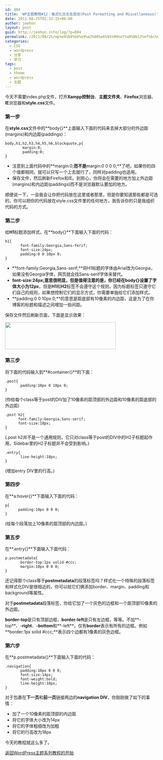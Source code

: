 ```yaml
---
id: 884
title: 'WP主题教程#12：格式化日志及其他(Post Formatting and Miscellaneous)'
date: 2011-08-25T02:33:15+00:00
author: jeehon
layout: post
guid: http://jeehon.info/log/?p=884
permalink: /2011/08/25/wp%e4%b8%bb%e9%a2%98%e6%95%99%e7%a8%8b12%ef%bc%9a%e6%a0%bc%e5%bc%8f%e5%8c%96%e6%97%a5%e5%bf%97%e5%8f%8a%e5%85%b6%e4%bb%96post-formatting-and-miscellaneous/
categories:
  - CSS
  - wordpress
  - 分享
  - 学习
tags:
  - post
  - theme
  - wordpress
  - 主题
---
```

今天不需要index.php文件，打开**Xampp控制台**、**主题文件夹**、**Firefox**浏览器、**IE**浏览器和**style.css**文件。

### 第一步

在**style.css**文件中的**body{}**上面输入下面的代码来去掉大部分的外边距(margins)和内边距(paddings)：

    body,h1,h2,h3,h4,h5,h6,blockquote,p{
            margin:0;
            padding:0;
    }
    

  * 注意到上面代码中的**margin:0;**而不是**margin:0 0 0 0;**了吧，如果你的四个值都相同，就可以只写一个上去就行了，同样对padding也适用。
  * 保存文件，然后刷新Firefox和IE。别担心，你将会在需要的地方加上外边距(margins)和内边距(paddings)而不是浏览器默认要加的地方。

顺便说一下，一会我会让你把代码放在这里或者那里，但是你要知道那些都是可选的，你可以把你的代码放在style.css文件里的任何地方，我告诉你的只是我组织代码的方式。<!--more-->

### 第二步

给**H1**标题添加样式，在**body{}**下面输入下面的代码：

    h1{
           font-family:Georgia,Sans-ferif;
           font-size:24px;
           padding:0 0 10px 0;
    }
    

  * **font-family:Georgia,Sans-serif;**将H1标题的字体由Arial改为Georgia，如果没有Georgia字体，网页就会找Sans-serif字体来替代。
  * **font-size:24px;**意思很明显，但是值得注意的是，你已经在**body{}**设置了字体大小为**12px**，但是**H1**和**H2**标签不会遵守这个规则，因为标题标签只遵守它们自己的规则，如果想控制它们的显示方式，你需要单独给它们添加样式。
  * **padding:0 0 10px 0;**的意思是距底部有10像素的内边距，这是为了在你博客的标题和描述之间增加一些间距。

保存文件然后刷新页面，下面是显示效果：
  
[<img src="http://jeehon.info/log/files/2011/08/h1-styled.gif" alt="" title="h1-styled" width="365" height="89" class="aligncenter size-full wp-image-885" />](http://jeehon.info/log/files/2011/08/h1-styled.gif)

### 第三步

将下面的代码输入到**#container{}**的下面：

    .post{
           padding:10px 0 10px 0;
    }
    

(你给每个class等于post的DIV加了10像素的距顶部的外边距和10像素的距底部的外边距)

    .post h2{
          font-family:Georgia,Sans-serif;
          font-size:18px;
    }
    

(.post h2并不是一个通用规则，它只对class等于post的DIV中的H2子标题起作用，Sidebar里的H2子标题并不会受到影响。)

    .entry{
           line-height:18px;
    }
    

(增加entry DIV里的行高。)

### 第四步

在**a:hover{}**下面输入下面的代码：

    p{
          padding:10px 0 0 0;
    }
    

(给每个段落加上10像素的距顶部的内边距。)

### 第五步

在**.entry{}**下面输入下面代码：

    p.postmetadata{
           border-top:1px solid #ccc;
           margin:10px 0 0 0;
    }
    

还记得那个class等于**postmetadata**的段落标签吗？样式化一个特殊的段落标签和样式化DIV是很相近的，你可以给它们俩添加border、margin、padding和background等属性。

对于**postmetadata**段落标签，你给它加了一个灰色的边框和一个距顶部10像素的外边距。

**border-top**是只有顶部边框，**border-left**是只有左边框，等等。不加**-top**、**-right**、**-bottom**和**-left**，仅有**border**表示有所有的边框。例如**border:1px solid #ccc;**表示四个边都有1像素的灰色边框。

### 第六步

在**p.postmetadata{}**下面输入下面的代码：

    .navigation{
           padding:10px 0 0 0;
           font-size:14px;
           font-weight:bold;
           line-height:18px;
    }
    

对于包裹在**下一页**和**前一页**链接两边的**navigation DIV**，你刚刚做了如下的事情：

  * 加了一个10像素的距顶部的内边距
  * 将它的字体大小改为14px
  * 将它的字体粗细改为加粗
  * 将它的行高改为18px

今天的教程就这么多了。

[返回WordPress主题系列教程的开始](http://jeehon.info/log/2011/08/04/%E6%83%B3%E5%88%B6%E4%BD%9Cwordpress%E4%B8%BB%E9%A2%98%EF%BC%9F/)
